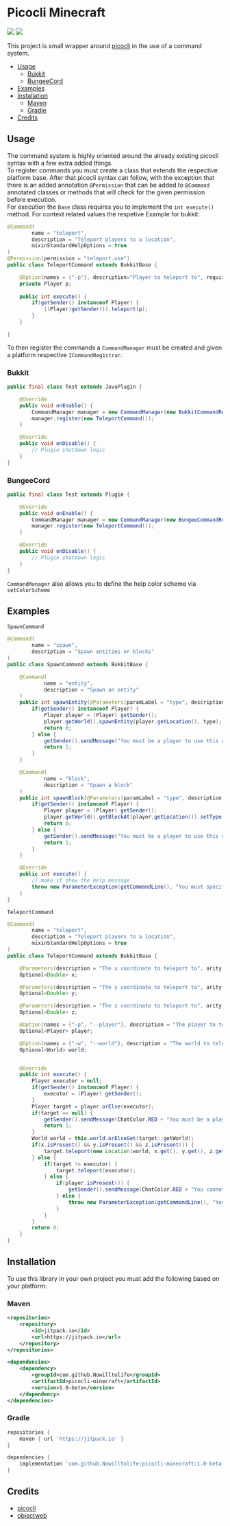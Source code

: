 # Picocli Minecraft
[![](https://jitpack.io/v/Nowilltolife/picocli-minecraft.svg)](https://jitpack.io/#Nowilltolife/picocli-minecraft)
[![](https://img.shields.io/github/license/Nowilltolife/picocli-minecraft)](https://github.com/Nowilltolife/picocli-minecraft)

This project is small wrapper around [picocli](https://github.com/remkop/picocli) in the use of a command system.

- [Usage](#usage)
    - [Bukkit](#bukkit)
    - [BungeeCord](#bungeecord)
- [Examples](#examples)
- [Installation](#installation)
    - [Maven](#maven)
    - [Gradle](#gradle)
- [Credits](#credits)

## Usage
The command system is highly oriented around the already existing picocli syntax with a few extra added things.     
To register commands you must create a class that extends the respective platform base. After that picocli syntax can follow, with the
exception that there is an added annotation `@Permission` that can be added to `@Command` annotated classes or methods that will check for the
given permission before execution.       
For execution the `Base` class requires you to implement the `int execute()` method. For context related values the respetive 
Example for bukkit:
```java
@Command(
        name = "teleport",
        description = "Teleport players to a location",
        mixinStandardHelpOptions = true
)
@Permission(permission = "teleport.use")
public class TeleportCommand extends BukkitBase {

    @Option(names = {"-p"}, description="Player to teleport to", required=true)
    private Player p;
    
    public int execute() {
        if(getSender() instanceof Player) {
            ((Player)getSender()).teleport(p);
        }
    }

}
```
To then register the commands a `CommandManager` must be created and given a platform respective `ICommandRegistrar`.    
### Bukkit
```java
public final class Test extends JavaPlugin {

    @Override
    public void onEnable() {
        CommandManager manager = new CommandManager(new BukkitCommandRegistrar(this));
        manager.register(new TeleportCommand());
    }

    @Override
    public void onDisable() {
        // Plugin shutdown logic
    }
}
```
### BungeeCord
```java
public final class Test extends Plugin {

    @Override
    public void onEnable() {
        CommandManager manager = new CommandManager(new BungeeCommandRegistrar(this));
        manager.register(new TeleportCommand());
    }

    @Override
    public void onDisable() {
        // Plugin shutdown logic
    }
}
```
`CommandManager` also allows you to define the help color scheme via `setColorScheme`
## Examples
`SpawnCommand`
```java
@Command(
        name = "spawn",
        description = "Spawn entities or blocks"
)
public class SpawnCommand extends BukkitBase {

    @Command(
            name = "entity",
            description = "Spawn an entity"
    )
    public int spawnEntity(@Parameters(paramLabel = "type", description = "The entity type to spawn") EntityType type) {
        if(getSender() instanceof Player) {
            Player player = (Player) getSender();
            player.getWorld().spawnEntity(player.getLocation(), type);
            return 0;
        } else {
            getSender().sendMessage("You must be a player to use this command");
            return 1;
        }
    }

    @Command(
            name = "block",
            description = "Spawn a block"
    )
    public int spawnBlock(@Parameters(paramLabel = "type", description = "The block type to spawn") Material material) {
        if(getSender() instanceof Player) {
            Player player = (Player) getSender();
            player.getWorld().getBlockAt(player.getLocation()).setType(material);
            return 0;
        } else {
            getSender().sendMessage("You must be a player to use this command");
            return 1;
        }
    }

    @Override
    public int execute() {
        // make it show the help message
        throw new ParameterException(getCommandLine(), "You must specify a subcommand");
    }
}
```
`TeleportCommand`
```java
@Command(
        name = "teleport",
        description = "Teleport players to a location",
        mixinStandardHelpOptions = true
)
public class TeleportCommand extends BukkitBase {

    @Parameters(description = "The x coordinate to teleport to", arity = "0..1", defaultValue = "_NULL_")
    Optional<Double> x;

    @Parameters(description = "The y coordinate to teleport to", arity = "0..1", defaultValue = "_NULL_")
    Optional<Double> y;

    @Parameters(description = "The z coordinate to teleport to", arity = "0..1", defaultValue = "_NULL_")
    Optional<Double> z;

    @Option(names = {"-p", "--player"}, description = "The player to teleport", arity = "0..1", defaultValue = "_NULL_")
    Optional<Player> player;

    @Option(names = {"-w", "--world"}, description = "The world to teleport to", arity = "0..1", defaultValue = "_NULL_")
    Optional<World> world;


    @Override
    public int execute() {
        Player executor = null;
        if(getSender() instanceof Player) {
            executor = (Player) getSender();
        }
        Player target = player.orElse(executor);
        if(target == null) {
            getSender().sendMessage(ChatColor.RED + "You must be a player to use this command");
            return 1;
        }
        World world = this.world.orElseGet(target::getWorld);
        if(x.isPresent() && y.isPresent() && z.isPresent()) {
            target.teleport(new Location(world, x.get(), y.get(), z.get()));
        } else {
            if(target != executor) {
                target.teleport(executor);
            } else {
                if(player.isPresent()) {
                    getSender().sendMessage(ChatColor.RED + "You cannot teleport to yourself!");
                } else {
                    throw new ParameterException(getCommandLine(), "You must specify a location to teleport to");
                }
            }
        }
        return 0;
    }
}
```

## Installation
To use this library in your own project you must add the following based on your platform:   
### Maven
```xml
<repositories>
    <repository>
        <id>jitpack.io</id>
        <url>https://jitpack.io</url>
    </repository>
</repositories>
```
```xml
<dependencies>
    <dependency>
        <groupId>com.github.Nowilltolife</groupId>
        <artifactId>picocli-minecraft</artifactId>
        <version>1.0-beta</version>
    </dependency>
</dependencies>
```
### Gradle
```groovy
repositories {
    maven { url 'https://jitpack.io' }
}
```
```groovy
dependencies {
    implementation 'com.github.Nowilltolife:picocli-minecraft:1.0-beta'
}
```
## Credits
- [picocli](https://github.com/remkop/picocli)
- [objectweb](https://asm.ow2.io/)
